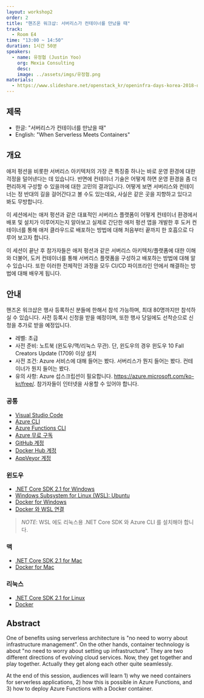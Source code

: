 ```yaml
---
layout: workshop2
order: 2
title: "핸즈온 워크샵: 서버리스가 컨테이너를 만났을 때"
track:
  - Room E4
time: "13:00 ~ 14:50"
duration: 1시간 50분
speakers:
  - name: 유정협 (Justin Yoo)
    org: Mexia Consulting
    desc: 
    image: ../assets/imgs/유정협.png
materials:
  - https://www.slideshare.net/openstack_kr/openinfra-days-korea-2018-day-2-e4
---
```


## 제목
- 한글: "서버리스가 컨테이너를 만났을 때"
- English: "When Serverless Meets Containers"

## 개요
애저 펑션을 비롯한 서버리스 아키텍처의 가장 큰 특징중 하나는 바로 운영 환경에 대한 걱정을 덜어낸다는 데 있습니다. 반면에 컨테이너 기술은 어떻게 하면 운영 환경을 좀 더 편리하게 구성할 수 있을까에 대한 고민의 결과입니다. 어떻게 보면 서버리스와 컨테이너는 정 반대의 길을 걸어간다고 볼 수도 있는데요, 사실은 같은 곳을 지향하고 있다고 봐도 무방합니다.

이 세션에서는 애저 펑션과 같은 대표적인 서버리스 플랫폼이 어떻게 컨테이너 환경에서 배포 및 설치가 이루어지는지 알아보고 실제로 간단한 애저 펑션 앱을 개발한 후 도커 컨테이너를 통해 애저 클라우드로 배포하는 방법에 대해 처음부터 끝까지 한 호흡으로 다루어 보고자 합니다.

이 세션이 끝난 후 참가자들은 애저 펑션과 같은 서버리스 아키텍처/플랫폼에 대한 이해와 더불어, 도커 컨테이너를 통해 서버리스 플랫폼을 구성하고 배포하는 방법에 대해 알 수 있습니다. 또한 이러한 전체적인 과정을 모두 CI/CD 파이프라인 안에서 해결하는 방법에 대해 배우게 됩니다.

## 안내

핸즈온 워크샵은 행사 등록하신 분들에 한해서 참석 가능하며, 최대 80명까지만 참석하실 수 있습니다.
사전 등록시 신청을 받을 예정이며, 또한 행사 당일에도 선착순으로 신청을 추가로 받을 예정입니다.

- 레벨: 초급
- 사전 준비: 노트북 (윈도우/맥/리눅스 무관). 단, 윈도우의 경우 윈도우 10 Fall Creators Update (1709) 이상 설치
- 사전 조건: Azure 서비스에 대해 들어는 봤다. 서버리스가 뭔지 들어는 봤다. 컨테이너가 뭔지 들어는 봤다.
- 유의 사항: Azure 섭스크립션이 필요합니다. https://azure.microsoft.com/ko-kr/free/. 참가자들이 인터넷을 사용할 수 있어야 합니다.

### 공통 ###

* [Visual Studio Code](https://code.visualstudio.com/#alt-downloads)
* [Azure CLI](https://docs.microsoft.com/ko-kr/cli/azure/install-azure-cli)
* [Azure Functions CLI](https://github.com/Azure/azure-functions-core-tools)
* [Azure 무료 구독](https://azure.microsoft.com/ko-kr/free/)
* [GitHub 계정](https://github.com)
* [Docker Hub 계정](https://hub.docker.com)
* [AppVeyor 계정](https://ci.appveyor.com)


### 윈도우 ##

* [.NET Core SDK 2.1 for Windows](https://www.microsoft.com/net/download/windows)
* [Windows Subsystem for Linux (WSL): Ubuntu](https://docs.microsoft.com/ko-kr/windows/wsl/install-win10)
* [Docker for Windows](https://docs.docker.com/docker-for-windows/install/)
* [Docker 와 WSL 연결](https://blog.aliencube.org/ko/2018/04/11/running-docker-and-azure-cli-from-wsl/)

> *NOTE*: WSL 에도 리눅스용 .NET Core SDK 와 Azure CLI 를 설치해야 합니다.


### 맥 ###

* [.NET Core SDK 2.1 for Mac](https://www.microsoft.com/net/download/macos)
* [Docker for Mac](https://docs.docker.com/docker-for-mac/install/)


### 리눅스 ###

* [.NET Core SDK 2.1 for Linux](https://www.microsoft.com/net/download/linux)
* [Docker](https://www.docker.com/community-edition#/download)

## Abstract
One of benefits using serverless architecture is "no need to worry about infrastructure management". On the other hands, container technology is about "no need to worry about setting up infrastructure". They are two different directions of evolving cloud services. Now, they get together and play together. Actually they get along each other quite seamlessly.

At the end of this session, audiences will learn 1) why we need containers for serverless applications, 2) how this is possible in Azure Functions, and 3) how to deploy Azure Functions with a Docker container.

